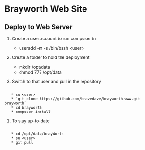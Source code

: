 # Brayworth Web Site

## Deploy to Web Server
1. Create a user account to run composer in
   * useradd -m -s /bin/bash &lt;user&gt;

1. Create a folder to hold the deployment
   * mkdir /opt/data
   * chmod 777 /opt/data

1. Switch to that user and pull in the repository
<pre><code>
   * su &lt;user&gt;
   * `git clone https://github.com/bravedave/brayworth-www.git brayworth`
   * cd brayworth
   * composer install
</code></pre>

1. To stay up-to-date
<pre><code>
   * cd /opt/data/brayWorth
   * su &lt;user&gt;
   * git pull
</code></pre>
